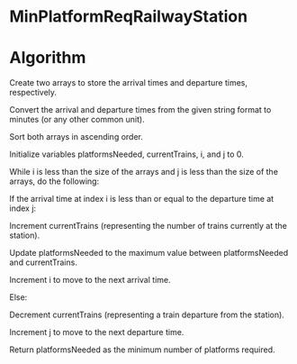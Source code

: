 # MinPlatformReqRailwayStation

# Algorithm

Create two arrays to store the arrival times and departure times, respectively.

Convert the arrival and departure times from the given string format to minutes (or any other common unit).

Sort both arrays in ascending order.

Initialize variables platformsNeeded, currentTrains, i, and j to 0.

While i is less than the size of the arrays and j is less than the size of the arrays, do the following:

If the arrival time at index i is less than or equal to the departure time at index j:

Increment currentTrains (representing the number of trains currently at the station).

Update platformsNeeded to the maximum value between platformsNeeded and currentTrains.

Increment i to move to the next arrival time.

Else:

Decrement currentTrains (representing a train departure from the station).

Increment j to move to the next departure time.

Return platformsNeeded as the minimum number of platforms required.
